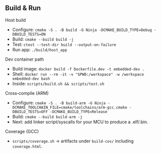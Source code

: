 ## Build & Run

Host build
- Configure: `cmake -S . -B build -G Ninja -DCMAKE_BUILD_TYPE=Debug -DBUILD_TESTS=ON`
- Build: `cmake --build build -j`
- Test: `ctest --test-dir build --output-on-failure`
- Run app: `./build/host_app`

Dev container path
- Build image: `docker build -f Dockerfile.dev -t embedded-dev .`
- Shell: `docker run --rm -it -v "$PWD:/workspace" -w /workspace embedded-dev bash`
- Inside: `scripts/build.sh && scripts/test.sh`

Cross‑compile (ARM)
- Configure: `cmake -S . -B build-arm -G Ninja -DCMAKE_TOOLCHAIN_FILE=cmake/toolchains/arm-gcc.cmake -DBUILD_TESTS=OFF -DCMAKE_BUILD_TYPE=Release`
- Build: `cmake --build build-arm -j`
- Next: add linker script/syscalls for your MCU to produce a .elf/.bin.

Coverage (GCC)
- `scripts/coverage.sh` → artifacts under `build-cov/` including `coverage.html`.

